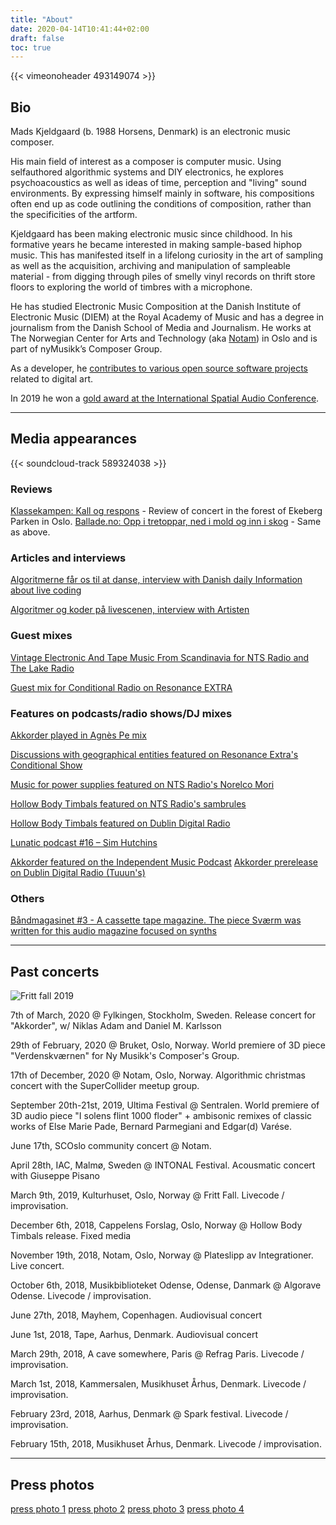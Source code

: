 ```yaml
---
title: "About"
date: 2020-04-14T10:41:44+02:00
draft: false
toc: true
---
```


{{< vimeonoheader 493149074 >}}

## Bio

Mads Kjeldgaard (b. 1988 Horsens, Denmark) is an electronic music composer.

His main field of interest as a composer is computer music. Using selfauthored algorithmic systems and DIY electronics, he explores psychoacoustics as well as ideas of time, perception and "living" sound environments. By expressing himself mainly in software, his compositions often end up as code outlining the conditions of composition, rather than the specificities of the artform. 

Kjeldgaard has been making electronic music since childhood. In his formative years he became interested in making sample-based hiphop music. This has manifested itself in a lifelong curiosity in the art of sampling as well as the acquisition, archiving and manipulation of sampleable material - from digging through piles of smelly vinyl records on thrift store floors to exploring the world of timbres with a microphone.

He has studied Electronic Music Composition at the Danish Institute of Electronic Music (DIEM) at the Royal Academy of Music and has a degree in journalism from the Danish School of Media and Journalism. He works at The Norwegian Center for Arts and Technology (aka [Notam](https://notam.no)) in Oslo and is part of nyMusikk’s Composer Group.

As a developer, he [contributes to various open source software projects](https://github.com/madskjeldgaard) related to digital art.

In 2019 he won a [gold award at the International Spatial Audio Conference](/work/i-solens-flint).

---

## Media appearances

{{< soundcloud-track 589324038 >}}

### Reviews
[Klassekampen: Kall og respons](https://klassekampen.no/utgave/2020-09-21/kall-og-respons) - Review of concert in the forest of Ekeberg Parken in Oslo.
[Ballade.no: Opp i tretoppar, ned i mold og inn i skog](https://www.ballade.no/kunstmusikk/opp-i-tretoppar-ned-i-mold-og-inn-i-skog/) - Same as above.

### Articles and interviews
[Algoritmerne får os til at danse, interview with Danish daily Information about live coding](https://www.information.dk/kultur/2018/12/algoritmerne-faar-danse-naar-ved-lidt-kodning-vaerdsaetter-fart-komposition-paa-samme-maade-balletdanser-vaerdsaetter-svanesoeen)

[Algoritmer og koder på livescenen, interview with Artisten](https://www.artisten.dk/cgi-files/mdmgfx/file-922-592358-13165.pdf)

### Guest mixes
[Vintage Electronic And Tape Music From Scandinavia for NTS Radio and The Lake Radio](https://soundcloud.com/thelakeradio/mads-kjeldgaard-mixtape-vintage-electronic-and-tape-music-from-scandinavia)

[Guest mix for Conditional Radio on Resonance EXTRA](https://www.mixcloud.com/resonanceextra/conditional-30-mads-kjeldgaard-19th-september-2018/)

### Features on podcasts/radio shows/DJ mixes
[Akkorder played in Agnès Pe mix](https://soundcloud.com/user-174967756/mitt-pate-38-an-orchestra-combines-a-hundred-of-instruments-into-a-sonic-totality)

[Discussions with geographical entities featured on Resonance Extra's Conditional Show](http://www.conditional.club/radio/24-slash-03-slash-2020)

[Music for power supplies featured on NTS Radio's Norelco Mori](https://www.nts.live/shows/guests/episodes/norelco-mori-15th-january-2018)

[Hollow Body Timbals featured on NTS Radio's sambrules](https://www.nts.live/shows/videogamemusic/episodes/sambrules-6th-december-2018)

[Hollow Body Timbals featured on Dublin Digital Radio](https://www.mixcloud.com/DublinDigitalRadio/tuuuns-october-30-2018/)

[Lunatic podcast #16 – Sim Hutchins](https://www.mixcloud.com/lunaticbg/lunatic-podcast-16-sim-hutchins/)

[Akkorder featured on the Independent Music Podcast](https://independentmusicpodcast.net/263-jackie-lynn-spooky-j-horse-lords-ko-shin-moon-dame-area/)
[Akkorder prerelease on Dublin Digital Radio (Tuuun's)](https://www.mixcloud.com/DublinDigitalRadio/tuuuns-january-21-2020/)

### Others
[Båndmagasinet #3 - A cassette tape magazine. The piece Sværm was written for this audio magazine focused on synths](http://www.resonansrecordings.com/bandmagasinet/)

---

## Past concerts
![Fritt fall 2019](/img/small/fritt-fall-2019.jpg)

7th of March, 2020 @ Fylkingen, Stockholm, Sweden. Release concert for "Akkorder", w/ Niklas Adam and Daniel M. Karlsson

29th of February, 2020 @ Bruket, Oslo, Norway. World premiere of 3D piece "Verdenskværnen" for Ny Musikk's Composer's Group.

17th of December, 2020 @ Notam, Oslo, Norway. Algorithmic christmas concert with the SuperCollider meetup group.

September 20th-21st, 2019, Ultima Festival @ Sentralen. World premiere of 3D audio piece "I solens flint 1000 floder" + ambisonic remixes of classic works of Else Marie Pade, Bernard Parmegiani and Edgar(d) Varése.

June 17th, SCOslo community concert @ Notam.

April 28th, IAC, Malmø, Sweden @ INTONAL Festival. Acousmatic concert with Giuseppe Pisano

March 9th, 2019, Kulturhuset, Oslo, Norway @ Fritt Fall. Livecode / improvisation.

December 6th, 2018, Cappelens Forslag, Oslo, Norway @ Hollow Body Timbals release. Fixed media

November 19th, 2018, Notam, Oslo, Norway @ Plateslipp av Integrationer. Live concert.

October 6th, 2018, Musikbiblioteket Odense, Odense, Danmark @ Algorave Odense. Livecode / improvisation.

June 27th, 2018, Mayhem, Copenhagen. Audiovisual concert

June 1st, 2018, Tape, Aarhus, Denmark. Audiovisual concert

March 29th, 2018, A cave somewhere, Paris @ Refrag Paris. Livecode / improvisation.

March 1st, 2018, Kammersalen, Musikhuset Århus, Denmark. Livecode / improvisation.

February 23rd, 2018, Aarhus, Denmark @ Spark festival. Livecode / improvisation.

February 15th, 2018, Musikhuset Århus, Denmark. Livecode / improvisation.

---

## Press photos

[press photo 1](https://madskjeldgaard.dk/pr-photos/mads-kjeldgaard-press-photo-2020-photo-cred-Sofie-Amalie-Klougart_4.jpg)
[press photo 2](https://madskjeldgaard.dk/pr-photos/mads-kjeldgaard-press-photo-2020-photo-cred-Sofie-Amalie-Klougart_2.jpg)
[press photo 3](https://madskjeldgaard.dk/pr-photos/mads-kjeldgaard-press-photo-2020-photo-cred-Sofie-Amalie-Klougart_9.jpg)
[press photo 4](https://madskjeldgaard.dk/pr-photos/mads-kjeldgaard-press-photo-2020-photo-cred-Sofie-Amalie-Klougart_10.jpg)

<!-- * [Photo 1: Nordmarka. By Sofie Amalie Klougart](/pr-photos/mads-kjeldgaard-nordmarka-pr-photo.jpg_0001.jpg)
* [Photo 2: Nordmarka. By Sofie Amalie Klougart](/pr-photos/mads-kjeldgaard-nordmarka-pr-photo.jpg_0002.jpg) -->
